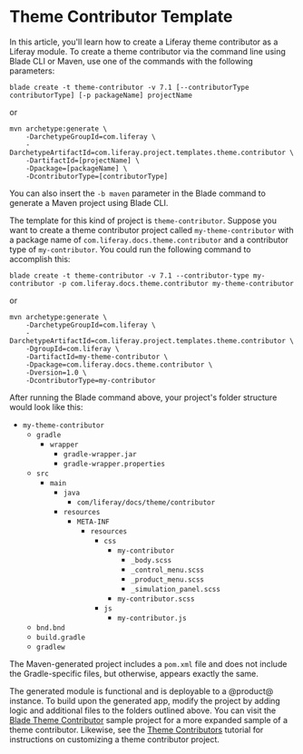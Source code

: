 # Theme Contributor Template [](id=theme-contributor-template)

In this article, you'll learn how to create a Liferay theme contributor as a
Liferay module. To create a theme contributor via the command line using Blade
CLI or Maven, use one of the commands with the following parameters:

    blade create -t theme-contributor -v 7.1 [--contributorType contributorType] [-p packageName] projectName

or

    mvn archetype:generate \
        -DarchetypeGroupId=com.liferay \
        -DarchetypeArtifactId=com.liferay.project.templates.theme.contributor \
        -DartifactId=[projectName] \
        -Dpackage=[packageName] \
        -DcontributorType=[contributorType]

You can also insert the `-b maven` parameter in the Blade command to generate a
Maven project using Blade CLI.

The template for this kind of project is `theme-contributor`. Suppose you want
to create a theme contributor project called `my-theme-contributor` with a
package name of `com.liferay.docs.theme.contributor` and a contributor type of
`my-contributor`. You could run the following command to accomplish this:

    blade create -t theme-contributor -v 7.1 --contributor-type my-contributor -p com.liferay.docs.theme.contributor my-theme-contributor

or

    mvn archetype:generate \
        -DarchetypeGroupId=com.liferay \
        -DarchetypeArtifactId=com.liferay.project.templates.theme.contributor \
        -DgroupId=com.liferay \
        -DartifactId=my-theme-contributor \
        -Dpackage=com.liferay.docs.theme.contributor \
        -Dversion=1.0 \
        -DcontributorType=my-contributor

After running the Blade command above, your project's folder structure would
look like this: 

- `my-theme-contributor`
    - `gradle`
        - `wrapper`
            - `gradle-wrapper.jar`
            - `gradle-wrapper.properties`
    - `src`
        - `main`
            - `java`
                - `com/liferay/docs/theme/contributor`
            - `resources`
                - `META-INF`
                    - `resources`
                    	- `css`
                    		- `my-contributor`
                    			- `_body.scss`
                    			- `_control_menu.scss`
                    			- `_product_menu.scss`
                    			- `_simulation_panel.scss`
                    		- `my-contributor.scss`
                    	- `js`
                    		- `my-contributor.js`
    - `bnd.bnd`
    - `build.gradle`
    - `gradlew`

The Maven-generated project includes a `pom.xml` file and does not include the
Gradle-specific files, but otherwise, appears exactly the same.

The generated module is functional and is deployable to a @product@ instance. To
build upon the generated app, modify the project by adding logic and additional
files to the folders outlined above. You can visit the
[Blade Theme Contributor](/develop/reference/-/knowledge_base/7-0/theme-contributor)
sample project for a more expanded sample of a theme contributor. Likewise, see
the
[Theme Contributors](/develop/tutorials/-/knowledge_base/7-0/theme-contributors)
tutorial for instructions on customizing a theme contributor project.
